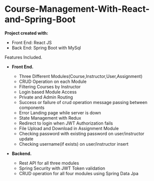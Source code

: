 # Course-Management-With-React-and-Spring-Boot
<b>Project created with:</b>
<ul>
<li>Front End: React JS</>
<li>Back End: Spring Boot with MySql</li>
</ul>
Features Included.
<ul>
<div>
<li><b>Front End.</b></li>
<ul>
  <li>Three Different Modules(Course,Instructor,User,Assignment)</li>
  <li>CRUD Operation on each Module</li>
  <li>Filtering Courses by Instructor</li>
  <li>Login based Module Access</li>
  <li>Private and Admin Routing</li>
  <li>Success or failure of crud operation message passing between components</li>
  <li>Error Landing page while server is down</li>
  <li>State Management with Redux</li>
  <li>Redirect to login when JWT Authorization fails</li>
  <li>File Upload and Download in Assignment Module</li>
  <li>Checking password with existing password on user/instructor update</li>
  <li>Checking username(if exists) on user/instructor insert</li>
  <ul/>
  </div>
  <div>
 <li><b>Backend.</b></li>
  <ul>
  <li>Rest API for all three modules</li>
  <li>Spring Security with JWT Token validation</li>
  <li>CRUD operation for all four modules using Spring Data Jpa</li>
  <ul/>
  </ul>
  </div>
  
 

